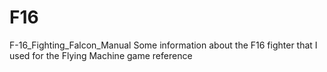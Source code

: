 # F16
F-16_Fighting_Falcon_Manual
Some information about the F16 fighter that I used for the Flying Machine game reference
